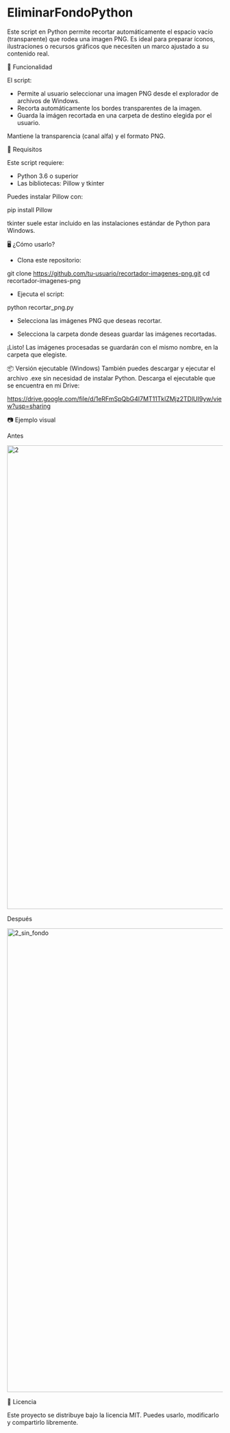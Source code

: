 # EliminarFondoPython

Este script en Python permite recortar automáticamente el espacio vacío (transparente) que rodea una imagen PNG. Es ideal para preparar íconos, ilustraciones o recursos gráficos que necesiten un marco ajustado a su contenido real.

🚀 Funcionalidad

El script:

- Permite al usuario seleccionar una imagen PNG desde el explorador de archivos de Windows.
- Recorta automáticamente los bordes transparentes de la imagen.
- Guarda la imágen recortada en una carpeta de destino elegida por el usuario.

Mantiene la transparencia (canal alfa) y el formato PNG.

🧰 Requisitos

Este script requiere:

- Python 3.6 o superior
- Las bibliotecas: Pillow y tkinter

Puedes instalar Pillow con:

  pip install Pillow
  
tkinter suele estar incluido en las instalaciones estándar de Python para Windows.

🖥️ ¿Cómo usarlo?

- Clona este repositorio:

git clone https://github.com/tu-usuario/recortador-imagenes-png.git
cd recortador-imagenes-png

- Ejecuta el script:

python recortar_png.py

- Selecciona las imágenes PNG que deseas recortar.

- Selecciona la carpeta donde deseas guardar las imágenes recortadas.

¡Listo! Las imágenes procesadas se guardarán con el mismo nombre, en la carpeta que elegiste.

📦 Versión ejecutable (Windows)
También puedes descargar y ejecutar el archivo .exe sin necesidad de instalar Python. Descarga el ejecutable que se encuentra en mi Drive:

https://drive.google.com/file/d/1eRFmSpQbG4I7MT11TklZMjz2TDlUI9yw/view?usp=sharing

📷 Ejemplo visual

Antes	

<img width="1080" height="1080" alt="2" src="https://github.com/user-attachments/assets/2833c65a-4585-4fdb-9f51-b7108c99c393" />

Después

<img width="1080" height="1080" alt="2_sin_fondo" src="https://github.com/user-attachments/assets/eb905b5f-5d4b-48f9-a4db-f6c14d4bbba3" />



📄 Licencia

Este proyecto se distribuye bajo la licencia MIT. Puedes usarlo, modificarlo y compartirlo libremente.

